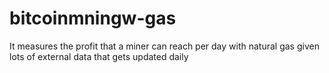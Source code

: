 # bitcoinmningw-gas
It measures the profit that a miner can reach per day with natural gas given lots of external data that gets updated daily
